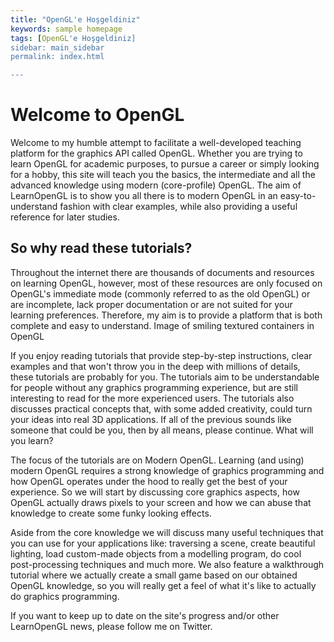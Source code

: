 ```yaml
---
title: "OpenGL'e Hoşgeldiniz"
keywords: sample homepage
tags: [OpenGL'e Hoşgeldiniz]
sidebar: main_sidebar
permalink: index.html

---
```



# Welcome to OpenGL

Welcome to my humble attempt to facilitate a well-developed teaching platform for the graphics API called OpenGL. Whether you are trying to learn OpenGL for academic purposes, to pursue a career or simply looking for a hobby, this site will teach you the basics, the intermediate and all the advanced knowledge using modern (core-profile) OpenGL. The aim of LearnOpenGL is to show you all there is to modern OpenGL in an easy-to-understand fashion with clear examples, while also providing a useful reference for later studies.

## So why read these tutorials?

Throughout the internet there are thousands of documents and resources on learning OpenGL, however, most of these resources are only focused on OpenGL's immediate mode (commonly referred to as the old OpenGL) or are incomplete, lack proper documentation or are not suited for your learning preferences. Therefore, my aim is to provide a platform that is both complete and easy to understand.
Image of smiling textured containers in OpenGL

If you enjoy reading tutorials that provide step-by-step instructions, clear examples and that won't throw you in the deep with millions of details, these tutorials are probably for you. The tutorials aim to be understandable for people without any graphics programming experience, but are still interesting to read for the more experienced users. The tutorials also discusses practical concepts that, with some added creativity, could turn your ideas into real 3D applications. If all of the previous sounds like someone that could be you, then by all means, please continue.
What will you learn?

The focus of the tutorials are on Modern OpenGL. Learning (and using) modern OpenGL requires a strong knowledge of graphics programming and how OpenGL operates under the hood to really get the best of your experience. So we will start by discussing core graphics aspects, how OpenGL actually draws pixels to your screen and how we can abuse that knowledge to create some funky looking effects.

Aside from the core knowledge we will discuss many useful techniques that you can use for your applications like: traversing a scene, create beautiful lighting, load custom-made objects from a modelling program, do cool post-processing techniques and much more. We also feature a walkthrough tutorial where we actually create a small game based on our obtained OpenGL knowledge, so you will really get a feel of what it's like to actually do graphics programming.

If you want to keep up to date on the site's progress and/or other LearnOpenGL news, please follow me on Twitter.





